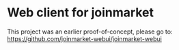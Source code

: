 # Web client for joinmarket

This project was an earlier proof-of-concept, please go to: https://github.com/joinmarket-webui/joinmarket-webui 
